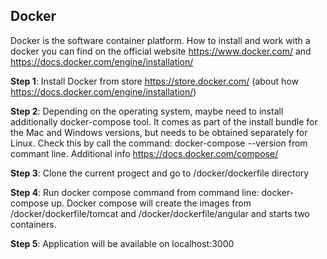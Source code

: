 Docker
-----------------------
Docker is the software container platform. How to install and work with a docker you can find on the official website https://www.docker.com/ and https://docs.docker.com/engine/installation/

**Step 1**: Install Docker from store https://store.docker.com/ (about how https://docs.docker.com/engine/installation/)

**Step 2**: Depending on the operating system, maybe need to install additionally docker-compose tool. It comes as part of the install bundle for the Mac and Windows versions, but needs to be obtained separately for Linux. Check this by call the command: docker-compose --version from commant line. Additional info https://docs.docker.com/compose/

**Step 3**: Clone the current progect and go to <project>/docker/dockerfile directory

**Step 4**: Run docker compose command from command line: docker-compose up. Docker compose will create the images from <project>/docker/dockerfile/tomcat and <project>/docker/dockerfile/angular and starts two containers.

**Step 5**: Application will be available on localhost:3000
